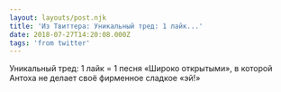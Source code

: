 ```yaml
---
layout: layouts/post.njk
title: 'Из Твиттера: Уникальный тред: 1 лайк...'
date: 2018-07-27T14:20:08.000Z
tags: 'from twitter'
---
```



Уникальный тред: 1 лайк = 1 песня «Широко открытыми», в которой Антоха не делает своё фирменное сладкое «эй!»
